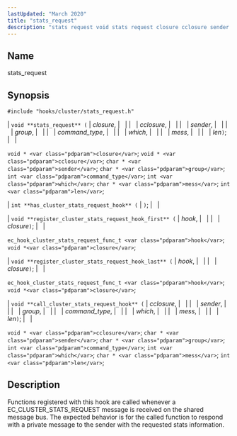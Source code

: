 ```yaml
---
lastUpdated: "March 2020"
title: "stats_request"
description: "stats request void stats request closure cclosure sender group command type which mess len void closure void cclosure char sender char group int command type int which char mess int len int has cluster stats request hook void register cluster stats request hook first hook closure ec hook cluster stats..."
---
```


<a name="hooks.cluster.stats_request"></a> 
## Name

stats_request

## Synopsis

`#include "hooks/cluster/stats_request.h"`

| `void **stats_request** (` | <var class="pdparam">closure</var>, |   |
|   | <var class="pdparam">cclosure</var>, |   |
|   | <var class="pdparam">sender</var>, |   |
|   | <var class="pdparam">group</var>, |   |
|   | <var class="pdparam">command_type</var>, |   |
|   | <var class="pdparam">which</var>, |   |
|   | <var class="pdparam">mess</var>, |   |
|   | <var class="pdparam">len</var>`)`; |   |

`void * <var class="pdparam">closure</var>`;
`void * <var class="pdparam">cclosure</var>`;
`char * <var class="pdparam">sender</var>`;
`char * <var class="pdparam">group</var>`;
`int <var class="pdparam">command_type</var>`;
`int <var class="pdparam">which</var>`;
`char * <var class="pdparam">mess</var>`;
`int <var class="pdparam">len</var>`;

| `int **has_cluster_stats_request_hook** (` | `)`; |   |

| `void **register_cluster_stats_request_hook_first** (` | <var class="pdparam">hook</var>, |   |
|   | <var class="pdparam">closure</var>`)`; |   |

`ec_hook_cluster_stats_request_func_t <var class="pdparam">hook</var>`;
`void *<var class="pdparam">closure</var>`;

| `void **register_cluster_stats_request_hook_last** (` | <var class="pdparam">hook</var>, |   |
|   | <var class="pdparam">closure</var>`)`; |   |

`ec_hook_cluster_stats_request_func_t <var class="pdparam">hook</var>`;
`void *<var class="pdparam">closure</var>`;

| `void **call_cluster_stats_request_hook** (` | <var class="pdparam">cclosure</var>, |   |
|   | <var class="pdparam">sender</var>, |   |
|   | <var class="pdparam">group</var>, |   |
|   | <var class="pdparam">command_type</var>, |   |
|   | <var class="pdparam">which</var>, |   |
|   | <var class="pdparam">mess</var>, |   |
|   | <var class="pdparam">len</var>`)`; |   |

`void * <var class="pdparam">cclosure</var>`;
`char * <var class="pdparam">sender</var>`;
`char * <var class="pdparam">group</var>`;
`int <var class="pdparam">command_type</var>`;
`int <var class="pdparam">which</var>`;
`char * <var class="pdparam">mess</var>`;
`int <var class="pdparam">len</var>`;<a name="idp28824480"></a> 
## Description

Functions registered with this hook are called whenever a EC_CLUSTER_STATS_REQUEST message is received on the shared message bus. The expected behavior is for the called function to respond with a private message to the sender with the requested stats information.